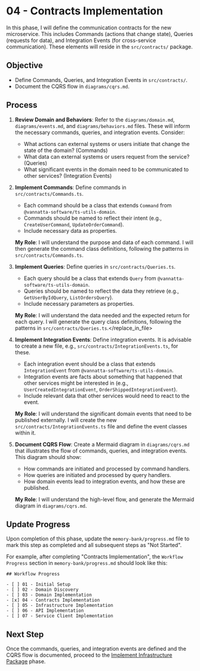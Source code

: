 # 04 - Contracts Implementation

In this phase, I will define the communication contracts for the new microservice. This includes Commands (actions that change state), Queries (requests for data), and Integration Events (for cross-service communication). These elements will reside in the `src/contracts/` package.

## Objective

*   Define Commands, Queries, and Integration Events in `src/contracts/`.
*   Document the CQRS flow in `diagrams/cqrs.md`.

## Process

1.  **Review Domain and Behaviors**:
    Refer to the `diagrams/domain.md`, `diagrams/events.md`, and `diagrams/behaviors.md` files. These will inform the necessary commands, queries, and integration events. Consider:
    *   What actions can external systems or users initiate that change the state of the domain? (Commands)
    *   What data can external systems or users request from the service? (Queries)
    *   What significant events in the domain need to be communicated to other services? (Integration Events)

2.  **Implement Commands**:
    Define commands in `src/contracts/Commands.ts`.
    *   Each command should be a class that extends `Command` from `@vannatta-software/ts-utils-domain`.
    *   Commands should be named to reflect their intent (e.g., `CreateUserCommand`, `UpdateOrderCommand`).
    *   Include necessary data as properties.

    **My Role**: I will understand the purpose and data of each command. I will then generate the command class definitions, following the patterns in `src/contracts/Commands.ts`.

3.  **Implement Queries**:
    Define queries in `src/contracts/Queries.ts`.
    *   Each query should be a class that extends `Query` from `@vannatta-software/ts-utils-domain`.
    *   Queries should be named to reflect the data they retrieve (e.g., `GetUserByIdQuery`, `ListOrdersQuery`).
    *   Include necessary parameters as properties.

    **My Role**: I will understand the data needed and the expected return for each query. I will generate the query class definitions, following the patterns in `src/contracts/Queries.ts`.</replace_in_file>

4.  **Implement Integration Events**:
    Define integration events. It is advisable to create a new file, e.g., `src/contracts/IntegrationEvents.ts`, for these.
    *   Each integration event should be a class that extends `IntegrationEvent` from `@vannatta-software/ts-utils-domain`.
    *   Integration events are facts about something that happened that other services might be interested in (e.g., `UserCreatedIntegrationEvent`, `OrderShippedIntegrationEvent`).
    *   Include relevant data that other services would need to react to the event.

    **My Role**: I will understand the significant domain events that need to be published externally. I will create the new `src/contracts/IntegrationEvents.ts` file and define the event classes within it.

5.  **Document CQRS Flow**:
    Create a Mermaid diagram in `diagrams/cqrs.md` that illustrates the flow of commands, queries, and integration events. This diagram should show:
    *   How commands are initiated and processed by command handlers.
    *   How queries are initiated and processed by query handlers.
    *   How domain events lead to integration events, and how these are published.

    **My Role**: I will understand the high-level flow, and generate the Mermaid diagram in `diagrams/cqrs.md`.

## Update Progress

Upon completion of this phase, update the `memory-bank/progress.md` file to mark this step as completed and all subsequent steps as "Not Started".

For example, after completing "Contracts Implementation", the `Workflow Progress` section in `memory-bank/progress.md` should look like this:

```
## Workflow Progress

- [ ] 01 - Initial Setup
- [ ] 02 - Domain Discovery
- [ ] 03 - Domain Implementation
- [x] 04 - Contracts Implementation
- [ ] 05 - Infrastructure Implementation
- [ ] 06 - API Implementation
- [ ] 07 - Service Client Implementation
```

## Next Step

Once the commands, queries, and integration events are defined and the CQRS flow is documented, proceed to the [Implement Infrastructure Package](/infrastructure-implementation) phase.
